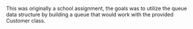This was originally a school assignment, the goals was to utilize the queue data structure by building a queue that would work with the provided Customer class.
